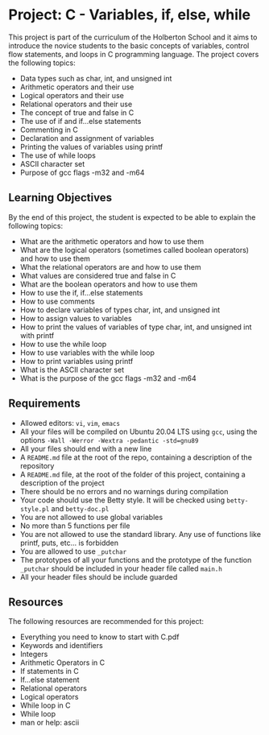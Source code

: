 <div class="markdown prose w-full break-words dark:prose-invert light">
    <h1>Project: C - Variables, if, else, while</h1>
    <p>This project is part of the curriculum of the Holberton School and it aims to introduce the novice students to
        the basic concepts of variables, control flow statements, and loops in C programming language. The project
        covers the following topics:</p>
    <ul>
        <li>Data types such as char, int, and unsigned int</li>
        <li>Arithmetic operators and their use</li>
        <li>Logical operators and their use</li>
        <li>Relational operators and their use</li>
        <li>The concept of true and false in C</li>
        <li>The use of if and if...else statements</li>
        <li>Commenting in C</li>
        <li>Declaration and assignment of variables</li>
        <li>Printing the values of variables using printf</li>
        <li>The use of while loops</li>
        <li>ASCII character set</li>
        <li>Purpose of gcc flags -m32 and -m64</li>
    </ul>
    <h2>Learning Objectives</h2>
    <p>By the end of this project, the student is expected to be able to explain the following topics:</p>
    <ul>
        <li>What are the arithmetic operators and how to use them</li>
        <li>What are the logical operators (sometimes called boolean operators) and how to use them</li>
        <li>What the relational operators are and how to use them</li>
        <li>What values are considered true and false in C</li>
        <li>What are the boolean operators and how to use them</li>
        <li>How to use the if, if...else statements</li>
        <li>How to use comments</li>
        <li>How to declare variables of types char, int, and unsigned int</li>
        <li>How to assign values to variables</li>
        <li>How to print the values of variables of type char, int, and unsigned int with printf</li>
        <li>How to use the while loop</li>
        <li>How to use variables with the while loop</li>
        <li>How to print variables using printf</li>
        <li>What is the ASCII character set</li>
        <li>What is the purpose of the gcc flags -m32 and -m64</li>
    </ul>
    <h2>Requirements</h2>
    <ul>
        <li>Allowed editors: <code>vi</code>, <code>vim</code>, <code>emacs</code></li>
        <li>All your files will be compiled on Ubuntu 20.04 LTS using <code>gcc</code>, using the options
            <code>-Wall -Werror -Wextra -pedantic -std=gnu89</code>
        </li>
        <li>All your files should end with a new line</li>
        <li>A <code>README.md</code> file at the root of the repo, containing a description of the repository</li>
        <li>A <code>README.md</code> file, at the root of the folder of this project, containing a description of the
            project</li>
        <li>There should be no errors and no warnings during compilation</li>
        <li>Your code should use the Betty style. It will be checked using <code>betty-style.pl</code> and
            <code>betty-doc.pl</code>
        </li>
        <li>You are not allowed to use global variables</li>
        <li>No more than 5 functions per file</li>
        <li>You are not allowed to use the standard library. Any use of functions like printf, puts, etc... is forbidden
        </li>
        <li>You are allowed to use <code>_putchar</code></li>
        <li>The prototypes of all your functions and the prototype of the function <code>_putchar</code> should be
            included in your header file called <code>main.h</code></li>
        <li>All your header files should be include guarded</li>
    </ul>
    <h2>Resources</h2>
    <p>The following resources are recommended for this project:</p>
    <ul>
        <li>Everything you need to know to start with C.pdf</li>
        <li>Keywords and identifiers</li>
        <li>Integers</li>
        <li>Arithmetic Operators in C</li>
        <li>If statements in C</li>
        <li>If...else statement</li>
        <li>Relational operators</li>
        <li>Logical operators</li>
        <li>While loop in C</li>
        <li>While loop</li>
        <li>man or help: ascii</li>
    </ul>
</div>

